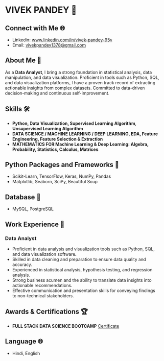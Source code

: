 # VIVEK PANDEY 🚀

## Connect with Me 🌐
- Linkedin: www.linkedin.com/in/vivek-pandey-95v
- Email: vivekpandey1378@gmail.com 

## About Me 📌
As a **Data Analyst**, I bring a strong foundation in statistical analysis, data manipulation, and data visualization. Proficient in tools such as Python, SQL, and data visualization platforms, I have a proven track record of extracting actionable insights from complex datasets. Committed to data-driven decision-making and continuous self-improvement.

## Skills 🛠️
- **Python, Data Visualization, Supervised Learning Algorithm, Unsupervised Learning Algorithm**
- **DATA SCIENCE / MACHINE LEARNING / DEEP LEARNING, EDA, Feature Engineering, Feature Selection & Extraction**
- **MATHEMATICS FOR Machine Learning & Deep Learning: Algebra, Probability, Statistics, Calculus, Matrices**

## Python Packages and Frameworks 🐍
- Scikit-Learn, TensorFlow, Keras, NumPy, Pandas
- Matplotlib, Seaborn, SciPy, Beautiful Soup

## Database 💽
- MySQL, PostgreSQL
## Work Experience 💼
### Data Analyst
- Proficient in data analysis and visualization tools such as Python, SQL, and data visualization software.
- Skilled in data cleaning and preparation to ensure data quality and accuracy.
- Experienced in statistical analysis, hypothesis testing, and regression analysis.
- Strong business acumen and the ability to translate data insights into actionable recommendations.
- Effective communication and presentation skills for conveying findings to non-technical stakeholders.

## Awards & Certifications 🏆
- **FULL STACK DATA SCIENCE BOOTCAMP**
  [Certificate](https://learn.ineuron.ai/certificate/eaa3984d-c7da-4405-a5e0-3b93405c63c7)

## Language 🌐
- Hindi, English
